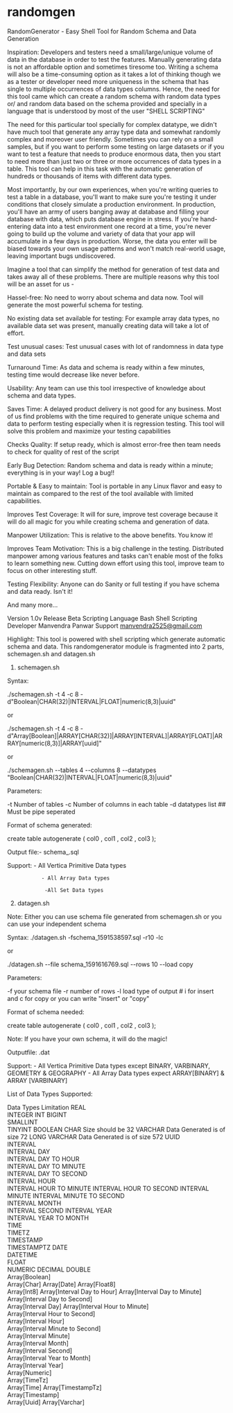 # randomgen
RandomGenerator - Easy Shell Tool for Random Schema and Data Generation

Inspiration:
Developers and testers need a small/large/unique volume of data in the database in order to test the features. Manually generating data is not an affordable option and sometimes tiresome too. Writing a schema will also be a time-consuming option as it takes a lot of thinking though we as a tester or developer need more uniqueness in the schema that has single to multiple occurrences of data types columns. Hence, the need for this tool came which can create a random schema with random data types or/ and random data based on the schema provided and specially in a language that is understood by most of the user "SHELL SCRIPTING"

The need for this particular tool specially for complex datatype, we didn't have much tool that generate any array type data and somewhat randomly complex and moreover user friendly. Sometimes you can rely on a small samples, but if you want to perform some testing on large datasets or if you want to test a feature that needs to produce enormous data, then you start to need more than just two or three or more occurrences of data types in a table. This tool can help in this task with the automatic generation of hundreds or thousands of items with different data types.

Most importantly, by our own experiences, when you're writing queries to test a table in a database, you'll want to make sure you're testing it under conditions that closely simulate a production environment. In production, you'll have an army of users banging away at database and filling your database with data, which puts database engine in stress. If you're hand-entering data into a test environment one record at a time, you're never going to build up the volume and variety of data that your app will accumulate in a few days in production. Worse, the data you enter will be biased towards your own usage patterns and won't match real-world usage, leaving important bugs undiscovered.

Imagine a tool that can simplify the method for generation of test data and takes away all of these problems. There are multiple reasons why this tool will be an asset for us - 

Hassel-free: No need to worry about schema and data now. Tool will generate the most powerful schema for testing.

No existing data set available for testing: For example array data types, no available data set was present, manually creating data will take a lot of effort. 

Test unusual cases: Test unusual cases with lot of randomness in data type and data sets

Turnaround Time: As data and schema is ready within a few minutes, testing time would decrease like never before. 

Usability: Any team can use this tool irrespective of knowledge about schema and data types. 

Saves Time: A delayed product delivery is not good for any business. Most of us find problems with the time required to generate unique schema and data to perform testing especially when it is regression testing. This tool will solve this problem and maximize your testing capabilities

Checks Quality: If setup ready, which is almost error-free then team needs to check for quality of rest of the script

Early Bug Detection: Random schema and data is ready within a minute; everything is in your way! Log a bug!!

Portable & Easy to maintain: Tool is portable in any Linux flavor and easy to maintain as compared to the rest of the tool available with limited capabilities.

Improves Test Coverage: It will for sure, improve test coverage because it will do all magic for you while creating schema and generation of data.

Manpower Utilization: This is relative to the above benefits. You know it!

Improves Team Motivation: This is a big challenge in the testing. Distributed manpower among various features and tasks can't enable most of the folks to learn something new. Cutting down effort using this tool, improve team to focus on other interesting stuff.

Testing Flexibility: Anyone can do Sanity or full testing if you have schema and data ready. Isn't it!

And many more...


Version                  1.0v
Release	                 Beta
Scripting Language 	     Bash Shell Scripting
Developer	               Manvendra Panwar
Support                  manvendra2525@gmail.com

Highlight: This tool is powered with shell scripting which generate automatic schema and data. This randomgenerator module is fragmented into 2 parts, schemagen.sh and datagen.sh

1. schemagen.sh 

Syntax:

./schemagen.sh -t 4 -c 8 -d"Boolean|CHAR(32)|INTERVAL|FLOAT|numeric(8,3)|uuid"

or                 

./schemagen.sh -t 4 -c 8 -d"Array[Boolean]|ARRAY[CHAR(32)]|ARRAY[INTERVAL]|ARRAY[FLOAT]|ARRAY[numeric(8,3)]|ARRAY[uuid]"

or

./schemagen.sh --tables 4 --columns 8 --datatypes "Boolean|CHAR(32)|INTERVAL|FLOAT|numeric(8,3)|uuid"

Parameters:

-t Number of tables
-c Number of columns in each table
-d datatypes list ## Must be pipe seperated


Format of schema generated:

create table autogenerate<Number>
(
col0 <data type> ,
col1 <data type> ,
col2 <data type> ,
col3 <data type>
);

Output file:- schema_<number>.sql

Support: - All Vertica Primitive Data types

               - All Array Data types

                -All Set Data types


2. datagen.sh

Note: Either you can use schema file generated from schemagen.sh or you can use your independent schema

Syntax: ./datagen.sh -fschema_1591538597.sql -r10 -lc 

or

./datagen.sh --file schema_1591616769.sql --rows 10 --load copy

Parameters:

-f your schema file
-r number of rows
-l load type of output # i for insert and c for copy or you can write "insert" or "copy" 



Format of schema needed:

create table autogenerate<Number>
(
col0 <data type> ,
col1 <data type> ,
col2 <data type> ,
col3 <data type>
);


Note: If you have your own schema, it will do the magic!

Outputfile: <tablename>.dat

Support: - All Vertica Primitive Data types except BINARY, VARBINARY, GEOMETRY & GEOGRAPHY
                - All Array Data types expect ARRAY[BINARY] & ARRAY [VARBINARY]

List of Data Types Supported: 

Data Types	Limitation
REAL	
INTEGER	
INT	
BIGINT	
SMALLINT	
TINYINT	
BOOLEAN	
CHAR	Size should be 32
VARCHAR	Data Generated is of size 72 
LONG VARCHAR	Data Generated is of size 572
UUID	
INTERVAL	
INTERVAL DAY	
INTERVAL DAY TO HOUR	
INTERVAL DAY TO MINUTE	
INTERVAL DAY TO SECOND	
INTERVAL HOUR	
INTERVAL HOUR TO MINUTE	
INTERVAL HOUR TO SECOND	
INTERVAL MINUTE	
INTERVAL MINUTE TO SECOND	
INTERVAL MONTH	
INTERVAL SECOND	
INTERVAL YEAR	
INTERVAL YEAR TO MONTH	
TIME	
TIMETZ	
TIMESTAMP	
TIMESTAMPTZ	
DATE	
DATETIME	
FLOAT	
NUMERIC	
DECIMAL	
DOUBLE	
Array[Boolean]	
Array[Char]	
Array[Date]	
Array[Float8]	
Array[Int8]	
Array[Interval Day to Hour]	
Array[Interval Day to Minute]	
Array[Interval Day to Second]	
Array[Interval Day]	
Array[Interval Hour to Minute]	
Array[Interval Hour to Second]	
Array[Interval Hour]	
Array[Interval Minute to Second]	
Array[Interval Minute]	
Array[Interval Month]	
Array[Interval Second]	
Array[Interval Year to Month]	
Array[Interval Year]	
Array[Numeric]	
Array[TimeTz]	
Array[Time]	
Array[TimestampTz]	
Array[Timestamp]	
Array[Uuid]	
Array[Varchar]	

